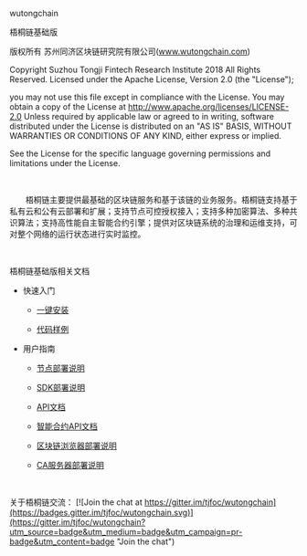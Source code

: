 wutongchain

梧桐链基础版

版权所有 苏州同济区块链研究院有限公司(www.wutongchain.com)

Copyright Suzhou Tongji Fintech Research Institute 2018 All Rights Reserved.
Licensed under the Apache License, Version 2.0 (the "License");

you may not use this file except in compliance with the License.
You may obtain a copy of the License at
     http://www.apache.org/licenses/LICENSE-2.0
Unless required by applicable law or agreed to in writing, software distributed under the License is distributed on an "AS IS" BASIS, WITHOUT WARRANTIES OR CONDITIONS OF ANY KIND, either express or implied.

See the License for the specific language governing permissions and limitations under the License.

&nbsp;

&emsp;&emsp;梧桐链主要提供最基础的区块链服务和基于该链的业务服务。梧桐链支持基于私有云和公有云部署和扩展；支持节点可控授权接入；支持多种加密算法、多种共识算法；支持高性能自主智能合约引擎；提供对区块链系统的治理和运维支持，可对整个网络的运行状态进行实时监控。

&nbsp;

梧桐链基础版相关文档

   * 快速入门

       + [一键安装](./一键安装.pdf "一键安装")

       + [代码样例](./代码样例.pdf "代码样例")

   * 用户指南

       + [节点部署说明](./节点部署说明.pdf "节点部署说明")

       + [SDK部署说明](./SDK部署说明.pdf "SDK部署说明")

       + [API文档](./API文档.pdf "API文档")
       
       + [智能合约API文档](./智能合约API文档.pdf "智能合约API文档")

       + [区块链浏览器部署说明](./区块链浏览器部署说明.pdf "区块链浏览器部署说明")

       + [CA服务器部署说明](./CA服务器部署说明.pdf "CA服务器部署说明")



&nbsp;

关于梧桐链交流： [![Join the chat at https://gitter.im/tjfoc/wutongchain](https://badges.gitter.im/tjfoc/wutongchain.svg)](https://gitter.im/tjfoc/wutongchain?utm_source=badge&utm_medium=badge&utm_campaign=pr-badge&utm_content=badge "Join the chat")